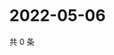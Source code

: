 # 2022-05-06

共 0 条

<!-- BEGIN WEIBO -->
<!-- 最后更新时间 Fri May 06 2022 05:14:31 GMT+0800 (China Standard Time) -->

<!-- END WEIBO -->
